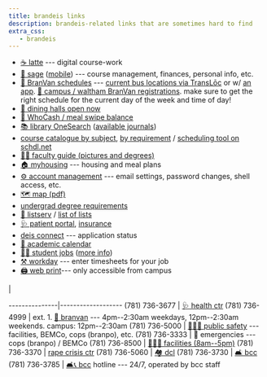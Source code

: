 ```yaml
---
title: brandeis links
description: brandeis-related links that are sometimes hard to find
extra_css:
   - brandeis
---
```


* [☕ latte][latte] --- digital course-work
* [🌿 sage][sage] ([mobile][sage-mobile]) --- course management, finances, personal info, etc.
* [🚌 BranVan schedules][BranVan-schedules] --- [current bus locations via
  TransLōc][transloc] or w/ [an app]. [🚐 campus / waltham BranVan
  registrations][branvan]. make sure to get the right schedule for the current
  day of the week and time of day!
* [🍴 dining halls open now][dining]
* [💸 WhoCash / meal swipe balance][whocash]
* [📚 library OneSearch][library] \([available journals])
* [course catalogue by subject], [by requirement] / [scheduling tool on
  schdl.net]
* [👩‍🏫 faculty guide (pictures and degrees)][faculty]
* [🏠 myhousing][myhousing] --- housing and meal plans
* [⚙ account management][account] --- email settings, password changes, shell access,
  etc.
* [🗺 map (pdf)][map]
* [undergrad degree requirements]
* [📧 listserv][listserv] / [list of lists]
* [🩺 patient portal][patient portal], [insurance]
* [deis connect] --- application status
* [📅 academic calendar][calendar]
* [👩‍🌾 student jobs][jobs] ([more info][job-info])
* [⚒ workday][workday] --- enter timesheets for your job
* [🖨 web print][print]--- only accessible from campus

<!-- -->       | <!-- -->
---------------|-------------------
(781) 736-3677 | [🩺 health ctr][health ctr]
(781) 736-4999 | ext. 1. [🚐 branvan][branvan] --- 4pm--2:30am weekdays, 12pm--2:30am weekends. campus: 12pm--2:30am
(781) 736-5000 | [👮‍♂️🐷 public safety][public safety] --- facilities, BEMCo, cops (branpo), etc.
(781) 736-3333 | 🚨 emergencies --- cops (branpo) / BEMCo
(781) 736-8500 | [🧼👩‍🔧 facilities (8am--5pm)][facilities]
(781) 736-3370 | [rape crisis ctr]
(781) 736-5060 | [🏘 dcl][dcl]
(781) 736-3730 | [🛋 bcc][bcc]
(781) 736-3785 | [🛋📞 bcc][bcc] hotline --- 24/7, operated by bcc staff

[library]: https://search.library.brandeis.edu/primo-explore/search?vid=BRAND
[available journals]: https://www.brandeis.edu/library/research/books-articles/index.html
[myhousing]: https://brandeis.datacenter.adirondacksolutions.com/BRANDEIS_THDSS_PROD
[latte]: https://moodle2.brandeis.edu/my/
[sage]: https://sage.brandeis.edu/psp/CPROD90/EMPLOYEE/HRMS/s/WEBLIB_BR_SSO.ISCRIPT1.FieldFormula.iScript_redirectBRSSO
[BranVan-schedules]: http://www.brandeis.edu/publicsafety/van-shuttle/index.html
[transloc]: https://brandeis.transloc.com/
[an app]: http://translocrider.com/
[branvan]: https://www.brandeis.edu/publicsafety/van-shuttle/branvan-reservation.html
[whocash]: https://get.cbord.com/whocash/full/login.php
[dining]: https://brandeis.sodexomyway.com/dining-near-me/open-now
[account]: https://identity.brandeis.edu/identity-manage/
[map]: https://www.brandeis.edu/about/visiting/images/directions/color-map.pdf
[undergrad degree requirements]: http://www.brandeis.edu/advising/firstyears/academics/requirements.html
[course catalogue by subject]: http://registrar-prod.unet.brandeis.edu/course/schedule/registrar/index
[by requirement]: http://registrar-prod.unet.brandeis.edu/registrar/schedule/search
[scheduling tool on schdl.net]: https://brandeis.schdl.net/
[faculty]: https://www.brandeis.edu/facultyguide/arts-sciences.html
[listserv]: https://lists.brandeis.edu/wws
[list of lists]: https://lists.brandeis.edu/wws/lists
[patient portal]: https://brandeis.medicatconnect.com/
[insurance]: https://www.universityhealthplans.com/letters/letter.cgi?group_id=299
[deis connect]: https://admissions.brandeis.edu/apply/status
[health ctr]: http://www.brandeis.edu/health/
[public safety]: http://www.brandeis.edu/publicsafety/
[facilities]: http://www.brandeis.edu/facilities/
[rape crisis ctr]: https://www.brandeis.edu/rape-crisis-center/
[dcl]: https://www.brandeis.edu/dcl/
[bcc]: https://www.brandeis.edu/counseling/
[calendar]: https://www.brandeis.edu/registrar/calendar/index.html
[job-info]: https://www.brandeis.edu/student-financial-services/employment/jobs/
[jobs]: https://brandeis.wd5.myworkdayjobs.com/Jobs
[print]: https://papercut.ais.brandeis.edu:9192/user
[sage-mobile]: https://identity.brandeis.edu/portal/index
[workday]: https://wd5.myworkday.com/brandeis/d/home.htmld
